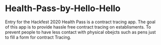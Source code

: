 # Health-Pass-by-Hello-Hello
Entry for the Hackfest 2020
Health Pass is a contract tracing app. The goal of this app is to provide hassle free contract tracing on establisments. To prevent people to have less contact with physical obejcts such as pens just to fill a form for contract Tracing.
